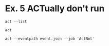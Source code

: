 # Ex. 5 ACTually don't run

```shell
act --list
```

```shell
act
```

```shell
act --eventpath event.json --job 'ActNot'
```

